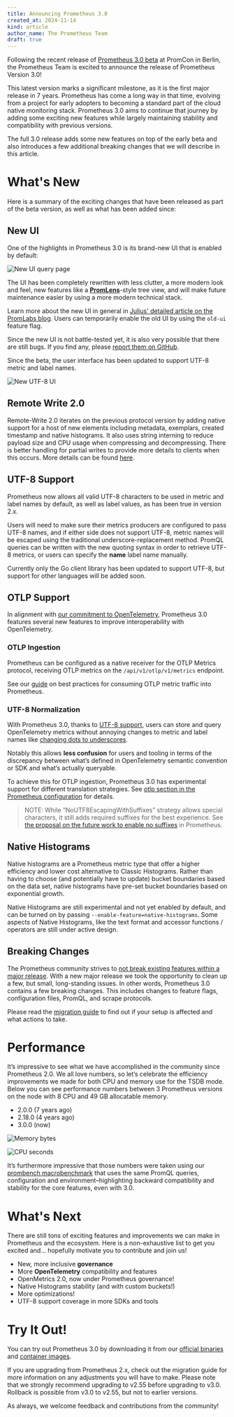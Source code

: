 ```yaml
---
title: Announcing Prometheus 3.0
created_at: 2024-11-14
kind: article
author_name: The Prometheus Team
draft: true
---
```


Following the recent release of [Prometheus 3.0 beta](https://prometheus.io/blog/2024/09/11/prometheus-3-beta/) at PromCon in Berlin, the Prometheus Team
is excited to announce the release of Prometheus Version 3.0!

This latest version marks a significant milestone, as it is the first major release in 7 years. Prometheus has come a long way in that time, 
evolving from a project for early adopters to becoming a standard part of the cloud native monitoring stack. Prometheus 3.0 aims to 
continue that journey by adding some exciting new features while largely maintaining stability and compatibility with previous versions.

The full 3.0 release adds some new features on top of the early beta and also introduces a few additional breaking changes that we will describe in this article.

# What's New

Here is a summary of the exciting changes that have been released as part of the beta version, as well as what has been added since:

## New UI

One of the highlights in Prometheus 3.0 is its brand-new UI that is enabled by default:

![New UI query page](/assets/blog/2024-11-14/blog_post_screenshot_tree_view-s.png)

The UI has been completely rewritten with less clutter, a more modern look and feel, new features like a [**PromLens**](https://promlens.com/)-style tree view,
and will make future maintenance easier by using a more modern technical stack.

Learn more about the new UI in general in [Julius' detailed article on the PromLabs blog](https://promlabs.com/blog/2024/09/11/a-look-at-the-new-prometheus-3-0-ui/).
Users can temporarily enable the old UI by using the `old-ui` feature flag.

Since the new UI is not battle-tested yet, it is also very possible that there are still bugs. If you find any, please 
[report them on GitHub](https://github.com/prometheus/prometheus/issues/new?assignees=&labels=&projects=&template=bug_report.yml).

Since the beta, the user interface has been updated to support UTF-8 metric and label names.

![New UTF-8 UI](/assets/blog/2024-11-14/utf8_ui.png)

## Remote Write 2.0

Remote-Write 2.0 iterates on the previous protocol version by adding native support for a host of new elements including metadata, exemplars,
created timestamp and native histograms. It also uses string interning to reduce payload size and CPU usage when compressing and decompressing. 
There is better handling for partial writes to provide more details to clients when this occurs. More details can be found
[here](https://prometheus.io/docs/specs/remote_write_spec_2_0/).

## UTF-8 Support

Prometheus now allows all valid UTF-8 characters to be used in metric and label names by default, as well as label values,
as has been true in version 2.x.

Users will need to make sure their metrics producers are configured to pass UTF-8 names, and if either side does not support UTF-8,
metric names will be escaped using the traditional underscore-replacement method. PromQL queries can be written with the new quoting syntax
in order to retrieve UTF-8 metrics, or users can specify the __name__  label name manually.

Currently only the Go client library has been updated to support UTF-8, but support for other languages will be added soon.

## OTLP Support

In alignment with [our commitment to OpenTelemetry](https://prometheus.io/blog/2024/03/14/commitment-to-opentelemetry/), Prometheus 3.0 features 
several new features to improve interoperability with OpenTelemetry. 

### OTLP Ingestion

Prometheus can be configured as a native receiver for the OTLP Metrics protocol, receiving OTLP metrics on the `/api/v1/otlp/v1/metrics` endpoint.

See our [guide](https://prometheus.io/docs/guides/opentelemetry) on best practices for consuming OTLP metric traffic into Prometheus.

### UTF-8 Normalization

With Prometheus 3.0, thanks to [UTF-8 support](#utf-8-support), users can store and query OpenTelemetry metrics without annoying changes to metric and label names like [changing dots to underscores](https://github.com/open-telemetry/opentelemetry-collector-contrib/tree/main/pkg/translator/prometheus).

Notably this allows **less confusion** for users and tooling in terms of the discrepancy between what’s defined in OpenTelemetry semantic convention or SDK and what’s actually queryable.

To achieve this for OTLP ingestion, Prometheus 3.0 has experimental support for different translation strategies. See [otlp section in the Prometheus configuration](https://prometheus.io/docs/prometheus/latest/configuration/configuration/#:~:text=Settings%20related%20to%20the%20OTLP%20receiver%20feature) for details.

> NOTE: While “NoUTF8EscapingWithSuffixes” strategy allows special characters, it still adds required suffixes for the best experience. See [the proposal on the future work to enable no suffixes](https://github.com/prometheus/proposals/pull/39) in Prometheus.

## Native Histograms

Native histograms are a Prometheus metric type that offer a higher efficiency and lower cost alternative to Classic Histograms. Rather than having to choose (and potentially have to update) bucket boundaries based on the data set, native histograms have pre-set bucket boundaries based on exponential growth.

Native Histograms are still experimental and not yet enabled by default, and can be turned on by passing `--enable-feature=native-histograms`. Some aspects of Native Histograms, like the text format and accessor functions / operators are still under active design.

## Breaking Changes

The Prometheus community strives to [not break existing features within a major release](https://prometheus.io/docs/prometheus/latest/stability/). With a new major release we took the opportunity to clean up a few, but small, long-standing issues. In other words, Prometheus 3.0 contains a few breaking changes. This includes changes to feature flags, configuration files, PromQL, and scrape protocols.

Please read the [migration guide](https://prometheus.io/docs/prometheus/3.0/migration/) to find out if your setup is affected and what actions to take.

# Performance

It’s impressive to see what we have accomplished in the community since Prometheus 2.0. We all love numbers, so let’s celebrate the efficiency improvements we made for both CPU and memory use for the TSDB mode. Below you can see performance numbers between 3 Prometheus versions on the node with 8 CPU and 49 GB allocatable memory.

* 2.0.0 (7 years ago)
* 2.18.0 (4 years ago)
* 3.0.0 (now)

![Memory bytes](/assets/blog/2024-11-14/memory_bytes_ui.png)

![CPU seconds](/assets/blog/2024-11-14/cpu_seconds_ui.png)

It’s furthermore impressive that those numbers were taken using our [prombench macrobenchmark](https://github.com/prometheus/prometheus/pull/15366) 
that uses the same PromQL queries, configuration and environment–highlighting backward compatibility and stability for the core features, even with 3.0.

# What's Next

There are still tons of exciting features and improvements we can make in Prometheus and the ecosystem. Here is a non-exhaustive list to get you excited and… 
hopefully motivate you to contribute and join us!

* New, more inclusive **governance**
* More **OpenTelemetry** compatibility and features
* OpenMetrics 2.0, now under Prometheus governance!
* Native Histograms stability (and with custom buckets!)
* More optimizations!
* UTF-8 support coverage in more SDKs and tools

# Try It Out!

You can try out Prometheus 3.0 by downloading it from our [official binaries](https://prometheus.io/download/#prometheus) and [container images](https://quay.io/repository/prometheus/prometheus?tab=tags).

If you are upgrading from Prometheus 2.x, check out the migration guide for more information on any adjustments you will have to make.
Please note that we strongly recommend upgrading to v2.55 before upgrading to v3.0. Rollback is possible from v3.0 to v2.55, but not to earlier versions.

As always, we welcome feedback and contributions from the community!

